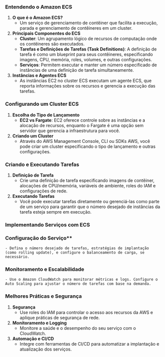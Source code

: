 ### **Entendendo o Amazon ECS**

1. **O que é o Amazon ECS?**
    - Um serviço de gerenciamento de contêiner que facilita a execução, parada e gerenciamento de contêineres em um cluster.
2. **Principais Componentes do ECS**
    - **Cluster**: Um agrupamento lógico de recursos de computação onde os contêineres são executados.
    - **Tarefas e Definições de Tarefas (Task Definitions)**: A definição de tarefa é como um blueprint para seus contêineres, especificando imagens, CPU, memória, roles, volumes, e outras configurações.
    - **Serviços**: Permitem executar e manter um número especificado de instâncias de uma definição de tarefa simultaneamente.
3. **Instâncias e Agentes ECS**
    - As instâncias EC2 no cluster ECS executam um agente ECS, que reporta informações sobre os recursos e gerencia a execução das tarefas.

### **Configurando um Cluster ECS**

1. **Escolha do Tipo de Lançamento**
    - **EC2 vs Fargate**: EC2 oferece controle sobre as instâncias e a alocação de recursos, enquanto o Fargate é uma opção sem servidor que gerencia a infraestrutura para você.
2. **Criando um Cluster**
    - Através do AWS Management Console, CLI ou SDKs AWS, você pode criar um cluster especificando o tipo de lançamento e outras configurações.

### **Criando e Executando Tarefas**

1. **Definição de Tarefa**
    - Crie uma definição de tarefa especificando imagens de contêiner, alocações de CPU/memória, variáveis de ambiente, roles do IAM e configurações de rede.
2. **Executando Tarefas**
    - Você pode executar tarefas diretamente ou gerenciá-las como parte de um serviço para garantir que o número desejado de instâncias da tarefa esteja sempre em execução.

### Implementando Serviços com ECS

### Configuração do Serviço**
    - Defina o número desejado de tarefas, estratégias de implantação (como rolling update), e configure o balanceamento de carga, se necessário.

### Monitoramento e Escalabilidade
    - Use o Amazon CloudWatch para monitorar métricas e logs. Configure o Auto Scaling para ajustar o número de tarefas com base na demanda.

### Melhores Práticas e Segurança

1. **Segurança**
    - Use roles do IAM para controlar o acesso aos recursos da AWS e aplique práticas de segurança de rede.
2. **Monitoramento e Logging**
    - Monitore a saúde e o desempenho do seu serviço com o CloudWatch.
3. **Automação e CI/CD**
    - Integre com ferramentas de CI/CD para automatizar a implantação e atualização dos serviços.